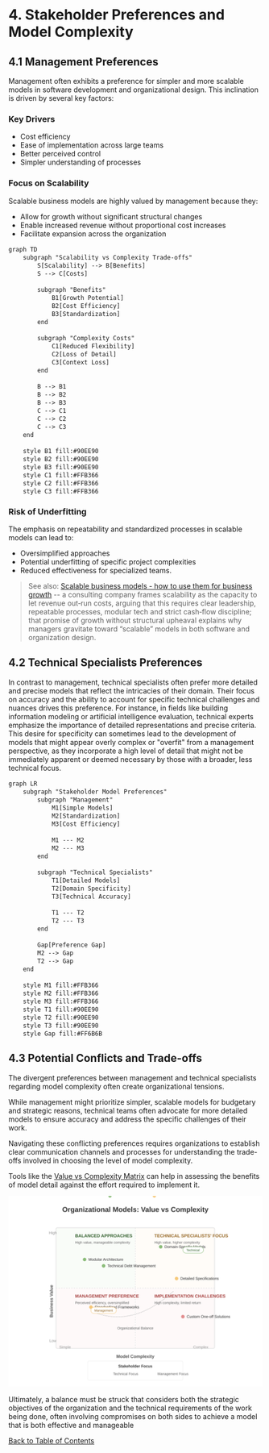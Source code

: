 # 4. Stakeholder Preferences and Model Complexity

## 4.1 Management Preferences

Management often exhibits a preference for simpler and more scalable models in software development and organizational design. This inclination is driven by several key factors:

### Key Drivers
- Cost efficiency
- Ease of implementation across large teams
- Better perceived control
- Simpler understanding of processes

### Focus on Scalability
Scalable business models are highly valued by management because they:
- Allow for growth without significant structural changes
- Enable increased revenue without proportional cost increases
- Facilitate expansion across the organization

```mermaid
graph TD
    subgraph "Scalability vs Complexity Trade-offs"
        S[Scalability] --> B[Benefits]
        S --> C[Costs]
        
        subgraph "Benefits"
            B1[Growth Potential]
            B2[Cost Efficiency]
            B3[Standardization]
        end
        
        subgraph "Complexity Costs"
            C1[Reduced Flexibility]
            C2[Loss of Detail]
            C3[Context Loss]
        end
        
        B --> B1
        B --> B2
        B --> B3
        C --> C1
        C --> C2
        C --> C3
    end
    
    style B1 fill:#90EE90
    style B2 fill:#90EE90
    style B3 fill:#90EE90
    style C1 fill:#FFB366
    style C2 fill:#FFB366
    style C3 fill:#FFB366
```

### Risk of Underfitting
The emphasis on repeatability and standardized processes in scalable models can lead to:
- Oversimplified approaches
- Potential underfitting of specific project complexities
- Reduced effectiveness for specialized teams.

> See also: [Scalable business models - how to use them for business growth](https://serengetitech.com/business/scalable-business-models-how-to-use-them-for-business-growth/) -- a consulting company frames scalability as the capacity to let revenue out‑run costs, arguing that this requires clear leadership, repeatable processes, modular tech and strict cash‑flow discipline; that promise of growth without structural upheaval explains why managers gravitate toward “scalable” models in both software and organization design.

## 4.2 Technical Specialists Preferences

In contrast to management, technical specialists often prefer more detailed and precise models that reflect the intricacies of their domain. 
Their focus on accuracy and the ability to account for specific technical challenges and nuances drives this preference.
For instance, in fields like building information modeling or artificial intelligence evaluation, technical experts emphasize
the importance of detailed representations and precise criteria. This desire for specificity can sometimes lead to the development
of models that might appear overly complex or "overfit" from a management perspective, as they incorporate a high level of detail
that might not be immediately apparent or deemed necessary by those with a broader, less technical focus.


```mermaid
graph LR
    subgraph "Stakeholder Model Preferences"
        subgraph "Management"
            M1[Simple Models]
            M2[Standardization]
            M3[Cost Efficiency]
            
            M1 --- M2
            M2 --- M3
        end
        
        subgraph "Technical Specialists"
            T1[Detailed Models]
            T2[Domain Specificity]
            T3[Technical Accuracy]
            
            T1 --- T2
            T2 --- T3
        end
        
        Gap[Preference Gap]
        M2 --> Gap
        T2 --> Gap
    end
    
    style M1 fill:#FFB366
    style M2 fill:#FFB366
    style M3 fill:#FFB366
    style T1 fill:#90EE90
    style T2 fill:#90EE90
    style T3 fill:#90EE90
    style Gap fill:#FF6B6B
```

## 4.3 Potential Conflicts and Trade-offs

The divergent preferences between management and technical specialists regarding model complexity often create organizational tensions.

While management might prioritize simpler, scalable models for budgetary and strategic reasons, technical teams often advocate for more detailed models to ensure accuracy and address the specific challenges of their work.

Navigating these conflicting preferences requires organizations to establish clear communication channels and processes for understanding the trade-offs involved in choosing the level of model complexity. 

Tools like the [Value vs Complexity Matrix](https://fibery.io/blog/product-management/value-complexity-matrix/) can help in assessing the benefits of model detail against the effort required to implement it. 

![Value vs Complexity Matrix](../images/value-vs-complexity.svg)

Ultimately, a balance must be struck that considers both the strategic objectives of the organization and the technical requirements of the work being done, often involving compromises on both sides to achieve a model that is both effective and manageable

[Back to Table of Contents](../README.md)
